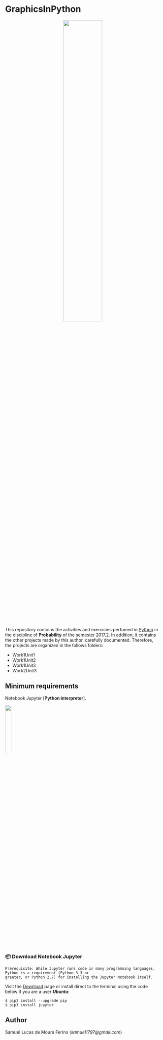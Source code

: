 # GraphicsInPython

<p align="center">
<img src="https://www.dataiku.com/static/img/learn/guide/getting-started/getting-started-with-python/logo-stack-python.png" width="50%"  />
</p>


This repository contains the activities and exercicies perfomed in [Python] in the discipline of **Probability** 
of the semester 2017.2. In addition, it contains the other projects made by this author,
carefully documented. Therefore, the projects are organized in the follows folders:

- Work1Unit1
- Work1Unit2
- Work1Unit3
- Work2Unit3

[Python]:https://en.wikipedia.org/wiki/Python_(programming_language)

## Minimum requirements

Notebook Jupyter [**Python interpreter**]. <p align="justify"><img src="https://blog.luisfred.com.br/wp-content/uploads/2015/10/estrutura-de-dados-em-python.png" width="20%"  /></p>


### :package: Download Notebook Jupyter ## 
    Prerequisite: While Jupyter runs code in many programming languages, Python is a requirement (Python 3.3 or 
    greater, or Python 2.7) for installing the Jupyter Notebook itself. 

Visit the [Download] page or install direct to the terminal using the code below if you are a user ***Ubuntu***:

```$ pip3 install --upgrade pip```  
```$ pip3 install jupyter```

[Download]:http://jupyter.org/install

## Author

Samuel Lucas de Moura Ferino (_samuel1797@gmail.com_)
